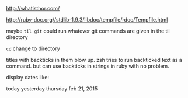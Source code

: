 http://whatisthor.com/

http://ruby-doc.org//stdlib-1.9.3/libdoc/tempfile/rdoc/Tempfile.html


maybe `til git` could run whatever git commands are given in the til directory


`cd` change to directory


titles with backticks in them blow up. zsh tries to run backticked text as a command. but can use backticks in strings in ruby with no problem.


display dates like:

today
yesterday
thursday
feb 21, 2015

